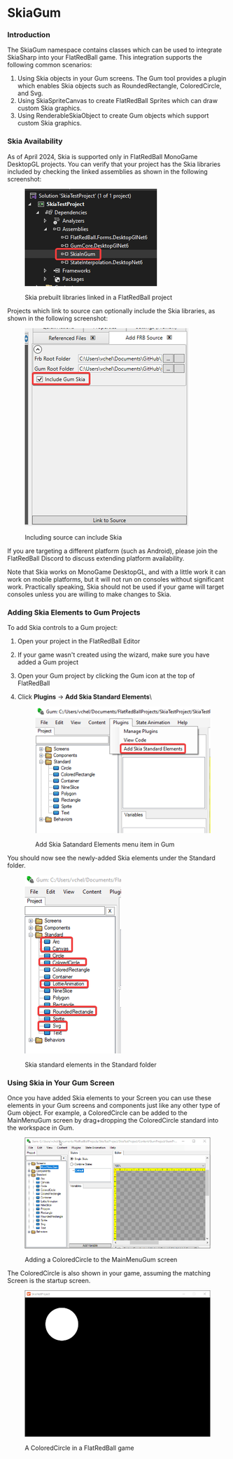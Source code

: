 # SkiaGum

### Introduction

The SkiaGum namespace contains classes which can be used to integrate SkiaSharp into your FlatRedBall game. This integration supports the following common scenarios:

1. Using Skia objects in your Gum screens. The Gum tool provides a plugin which enables Skia objects such as RoundedRectangle, ColoredCircle, and Svg.
2. Using SkiaSpriteCanvas to create FlatRedBall Sprites which can draw custom Skia graphics.
3. Using RenderableSkiaObject to create Gum objects which support custom Skia graphics.

### Skia Availability

As of April 2024, Skia is supported only in FlatRedBall MonoGame DesktopGL projects. You can verify that your project has the Skia libraries included by checking the linked assemblies as shown in the following screenshot:

<figure><img src="../../.gitbook/assets/image (1) (1) (1) (1) (1) (1) (1) (1).png" alt=""><figcaption><p>Skia prebuilt libraries linked in a FlatRedBall project</p></figcaption></figure>

Projects which link to source can optionally include the Skia libraries, as shown in the following screenshot:

<figure><img src="../../.gitbook/assets/image (1) (1) (1) (1) (1) (1) (1) (1) (1).png" alt=""><figcaption><p>Including source can include Skia</p></figcaption></figure>

If you are targeting a different platform (such as Android), please join the FlatRedBall Discord to discuss extending platform availability.

Note that Skia works on MonoGame DesktopGL, and with a little work it can work on mobile platforms, but it will not run on consoles without significant work. Practically speaking, Skia should not be used if your game will target consoles unless you are willing to make changes to Skia.

### Adding Skia Elements to Gum Projects

To add Skia controls to a Gum project:

1. Open your project in the FlatRedBall Editor
2. If your game wasn't created using the wizard, make sure you have added a Gum project
3. Open your Gum project by clicking the Gum icon at the top of FlatRedBall
4.  Click **Plugins** -> **Add Skia Standard Elements**\


    <figure><img src="../../.gitbook/assets/image (112).png" alt=""><figcaption><p>Add Skia Satandard Elements menu item in Gum</p></figcaption></figure>

You should now see the newly-added Skia elements under the Standard folder.

<figure><img src="../../.gitbook/assets/image (113).png" alt=""><figcaption><p>Skia standard elements in the Standard folder</p></figcaption></figure>

### Using Skia in Your Gum Screen

Once you have added Skia elements to your Screen you can use these elements in your Gum screens and components just like any other type of Gum object. For example, a ColoredCircle can be added to the MainMenuGum screen by drag+dropping the ColoredCircle standard into the workspace in Gum.

<figure><img src="../../.gitbook/assets/11_06 31 58.gif" alt=""><figcaption><p>Adding a ColoredCircle to the MainMenuGum screen</p></figcaption></figure>

The ColoredCircle is also shown in your game, assuming the matching Screen is the startup screen.

<figure><img src="../../.gitbook/assets/image (1) (1) (1) (1) (1) (1) (1).png" alt=""><figcaption><p>A ColoredCircle in a FlatRedBall game</p></figcaption></figure>
